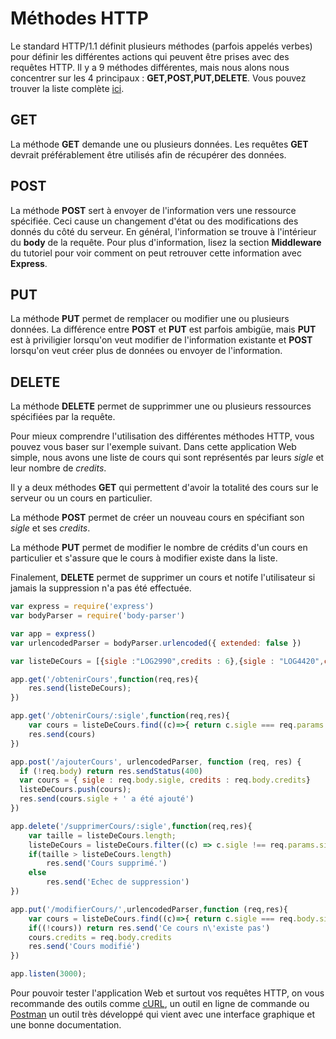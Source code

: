 # Méthodes HTTP

Le standard HTTP/1.1 définit plusieurs méthodes (parfois appelés verbes) pour définir les différentes actions qui peuvent être prises avec des requêtes HTTP. Il y a 9 méthodes différentes, mais nous alons nous concentrer sur les 4 principaux : **GET,POST,PUT,DELETE**. Vous pouvez trouver la liste complète [ici](https://developer.mozilla.org/en-US/docs/Web/HTTP/Methods).

## GET

La méthode **GET** demande une ou plusieurs données. Les requêtes **GET** devrait préférablement être utilisés afin de récupérer des données. 

## POST

La méthode **POST** sert à envoyer de l'information vers une ressource spécifiée. Ceci cause un changement d'état ou des modifications des donnés du côté du serveur. En général, l'information se trouve à l'intérieur du **body** de la requête. Pour plus d'information, lisez la section **Middleware** du tutoriel pour voir comment on peut retrouver cette information avec **Express**.

## PUT

La méthode **PUT** permet de remplacer ou modifier une ou plusieurs données. La différence entre **POST** et **PUT** est parfois ambigüe, mais **PUT** est à priviligier lorsqu'on veut modifier de l'information existante et **POST** lorsqu'on veut créer plus de données ou envoyer de l'information.

## DELETE

La méthode **DELETE** permet de supprimmer une ou plusieurs ressources spécifiées par la requête.


Pour mieux comprendre l'utilisation des différentes méthodes HTTP, vous pouvez vous baser sur l'exemple suivant. Dans cette application Web simple, nous avons une liste de cours qui sont représentés par leurs _sigle_ et leur nombre de _credits_. 

Il y a deux méthodes **GET** qui permettent d'avoir la totalité des cours sur le serveur ou un cours en particulier. 

La méthode **POST** permet de créer un nouveau cours en spécifiant son _sigle_ et ses _credits_. 

La méthode **PUT** permet de modifier le nombre de crédits d'un cours en particulier et s'assure que le cours à modifier existe dans la liste. 

Finalement, **DELETE** permet de supprimer un cours et notife l'utilisateur si jamais la suppression n'a pas été effectuée.

```js
var express = require('express')
var bodyParser = require('body-parser')

var app = express()
var urlencodedParser = bodyParser.urlencoded({ extended: false })

var listeDeCours = [{sigle :"LOG2990",credits : 6},{sigle : "LOG4420",credits : 3}];

app.get('/obtenirCours',function(req,res){
	res.send(listeDeCours);
})

app.get('/obtenirCours/:sigle',function(req,res){
	var cours = listeDeCours.find((c)=>{ return c.sigle === req.params.sigle})
	res.send(cours)
})

app.post('/ajouterCours', urlencodedParser, function (req, res) {
  if (!req.body) return res.sendStatus(400)
  var cours = { sigle : req.body.sigle, credits : req.body.credits}
  listeDeCours.push(cours);
  res.send(cours.sigle + ' a été ajouté')
})

app.delete('/supprimerCours/:sigle',function(req,res){
	var taille = listeDeCours.length;
	listeDeCours = listeDeCours.filter((c) => c.sigle !== req.params.sigle);
	if(taille > listeDeCours.length)
		res.send('Cours supprimé.')
	else
		res.send('Echec de suppression')
})

app.put('/modifierCours/',urlencodedParser,function (req,res){
	var cours = listeDeCours.find((c)=>{ return c.sigle === req.body.sigle})
	if((!cours)) return res.send('Ce cours n\'existe pas')
	cours.credits = req.body.credits
	res.send('Cours modifié')
})

app.listen(3000);

```

Pour pouvoir tester l'application Web et surtout vos requêtes HTTP, on vous recommande des outils comme [cURL](https://curl.haxx.se/), un outil en ligne de commande ou [Postman](https://www.getpostman.com/) un outil très développé qui vient avec une interface graphique et une bonne documentation.